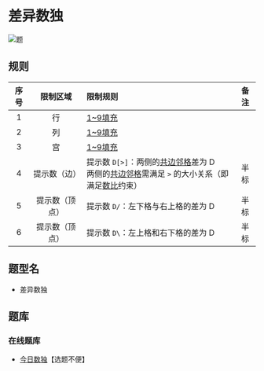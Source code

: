 # 差异数独

![题](https://cn.sudoku.today/pic/03/difference/60608_61511.png)

## 规则

| 序号  |  限制区域   | 限制规则                                                           | 备注  |
|:---:|:-------:|:---------------------------------------------------------------|:---:|
|  1  |    行    | [1~9填充]                                                        |     |
|  2  |    列    | [1~9填充]                                                        |     |
|  3  |    宫    | [1~9填充]                                                        |     |
|  4  | 提示数（边）  | 提示数 `D[>]`：两侧的[共边邻格]差为 D<br/>两侧的[共边邻格]需满足 `>` 的大小关系（即满足[数比]约束） | 半标  |
|  5  | 提示数（顶点） | 提示数 `D/`：左下格与右上格的差为 D                                         | 半标  |
|  6  | 提示数（顶点） | 提示数 `D\`：左上格和右下格的差为 D                                         | 半标  |

## 题型名

- 差异数独

## 题库

### 在线题库

- [今日数独]【选题不便】

[1~9填充]: ../../../rules.md#1to9填充

[共边邻格]: ../../../rules.md#共边邻格

[数比]: ../../../rules.md#数比

[今日数独]: https://cn.sudoku.today/g-differences-sudoku/
